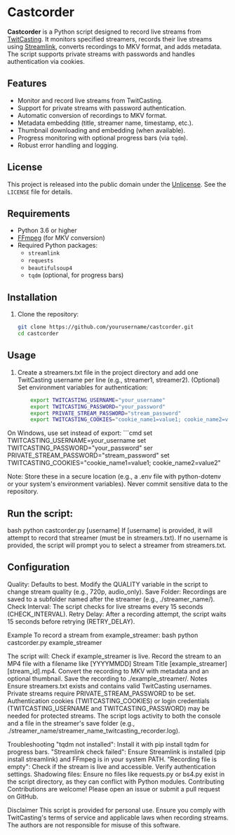 # Castcorder

**Castcorder** is a Python script designed to record live streams from [TwitCasting](https://twitcasting.tv/). It monitors specified streamers, records their live streams using [Streamlink](https://streamlink.github.io/), converts recordings to MKV format, and adds metadata. The script supports private streams with passwords and handles authentication via cookies.

## Features
- Monitor and record live streams from TwitCasting.
- Support for private streams with password authentication.
- Automatic conversion of recordings to MKV format.
- Metadata embedding (title, streamer name, timestamp, etc.).
- Thumbnail downloading and embedding (when available).
- Progress monitoring with optional progress bars (via `tqdm`).
- Robust error handling and logging.

## License
This project is released into the public domain under the [Unlicense](LICENSE). See the `LICENSE` file for details.

## Requirements
- Python 3.6 or higher
- [FFmpeg](https://ffmpeg.org/) (for MKV conversion)
- Required Python packages:
  - `streamlink`
  - `requests`
  - `beautifulsoup4`
  - `tqdm` (optional, for progress bars)

## Installation
1. Clone the repository:
   ```bash
   git clone https://github.com/yourusername/castcorder.git
   cd castcorder

## Usage 
 1. Create a streamers.txt file in the project directory and add one TwitCasting username per line (e.g., streamer1, streamer2).
	(Optional) Set environment variables for authentication:
    ```bash
        export TWITCASTING_USERNAME="your_username"
        export TWITCASTING_PASSWORD="your_password"
        export PRIVATE_STREAM_PASSWORD="stream_password"
        export TWITCASTING_COOKIES="cookie_name1=value1; cookie_name2=value2"

On Windows, use set instead of export:
    ```cmd
        set TWITCASTING_USERNAME=your_username
        set TWITCASTING_PASSWORD="your_password"
        ser PRIVATE_STREAM_PASSWORD="stream_password"
        set TWITCASTING_COOKIES="cookie_name1=value1; cookie_name2=value2"

Note: Store these in a secure location (e.g., a .env file with python-dotenv or your system's environment variables). Never commit sensitive data to the repository.

## Run the script:
bash
python castcorder.py [username]
If [username] is provided, it will attempt to record that streamer (must be in streamers.txt).
If no username is provided, the script will prompt you to select a streamer from streamers.txt.

## Configuration
  Quality: Defaults to best. Modify the QUALITY variable in the script to change stream quality (e.g., 720p, audio_only).
  Save Folder: Recordings are saved to a subfolder named after the streamer (e.g., ./streamer_name/).
  Check Interval: The script checks for live streams every 15 seconds (CHECK_INTERVAL).
  Retry Delay: After a recording attempt, the script waits 15 seconds before retrying (RETRY_DELAY).

  Example
  To record a stream from example_streamer:
  bash
  python castcorder.py example_streamer

The script will:
  Check if example_streamer is live.
  Record the stream to an MP4 file with a filename like [YYYYMMDD] Stream Title [example_streamer][stream_id].mp4.
  Convert the recording to MKV with metadata and an optional thumbnail.
  Save the recording to ./example_streamer/.
  Notes
  Ensure streamers.txt exists and contains valid TwitCasting usernames.
  Private streams require PRIVATE_STREAM_PASSWORD to be set.
  Authentication cookies (TWITCASTING_COOKIES) or login credentials (TWITCASTING_USERNAME and TWITCASTING_PASSWORD) may be needed for protected streams.
  The script logs activity to both the console and a file in the streamer's save folder (e.g., ./streamer_name/streamer_name_twitcasting_recorder.log).

Troubleshooting
  "tqdm not installed": Install it with pip install tqdm for progress bars.
  "Streamlink check failed": Ensure Streamlink is installed (pip install streamlink) and FFmpeg is in your system PATH.
  "Recording file is empty": Check if the stream is live and accessible. Verify authentication settings.
  Shadowing files: Ensure no files like requests.py or bs4.py exist in the script directory, as they can conflict with Python modules.
  Contributing
  Contributions are welcome! Please open an issue or submit a pull request on GitHub.

Disclaimer
  This script is provided for personal use. Ensure you comply with TwitCasting's terms of service and applicable laws when recording streams. The authors are not responsible for misuse of this software.


